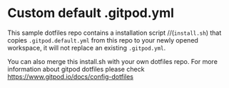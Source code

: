 # Custom default .gitpod.yml

This sample dotfiles repo contains a installation script //(`install.sh`) that copies `.gitpod.default.yml` from this repo to your newly opened workspace, it will not replace an existing `.gitpod.yml`.

You can also merge this install.sh with your own dotfiles repo. For more information about gitpod dotfiles please check https://www.gitpod.io/docs/config-dotfiles